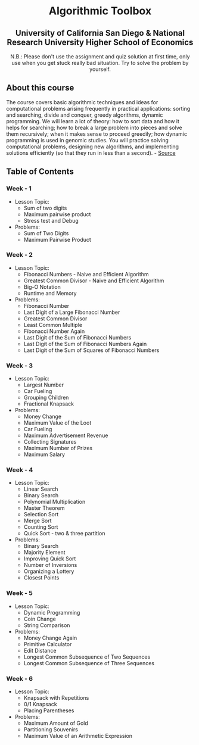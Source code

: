 <div align="center">
    <h1>Algorithmic Toolbox</h1>
    <h2>University of California San Diego & National Research University Higher School of Economics</h2>
    <p>N.B.: Please don't use the assignment and quiz solution at first time, only use when you get stuck really bad situation. Try to solve the problem by yourself.</p>
</div>

## About this course
<p> The course covers basic algorithmic techniques and ideas for computational problems arising frequently in practical applications: sorting and searching, divide and conquer, greedy algorithms, dynamic programming. We will learn a lot of theory: how to sort data and how it helps for searching; how to break a large problem into pieces and solve them recursively; when it makes sense to proceed greedily; how dynamic programming is used in genomic studies. You will practice solving computational problems, designing new algorithms, and implementing solutions efficiently (so that they run in less than a second). - <a href="https://www.coursera.org/learn/algorithmic-toolbox?specialization=data-structures-algorithms">Source</a></p>


## Table of Contents
### Week - 1
* Lesson Topic:
    * Sum of two digits
    * Maximum pairwise product
    * Stress test and Debug
* Problems: 
    * Sum of Two Digits
    * Maximum Pairwise Product
### Week - 2
* Lesson Topic:
    * Fibonacci Numbers - Naive and Efficient Algorithm
    * Greatest Common Divisor - Naive and Efficient Algorithm
    * Big-O Notation
    * Runtime and Memory
* Problems: 
    * Fibonacci Number
    * Last Digit of a Large Fibonacci Number
    * Greatest Common Divisor
    * Least Common Multiple
    * Fibonacci Number Again
    * Last Digit of the Sum of Fibonacci Numbers
    * Last Digit of the Sum of Fibonacci Numbers Again
    * Last Digit of the Sum of Squares of Fibonacci Numbers
### Week - 3
* Lesson Topic:
    * Largest Number
    * Car Fueling
    * Grouping Children
    * Fractional Knapsack
* Problems: 
    * Money Change
    * Maximum Value of the Loot
    * Car Fueling
    * Maximum Advertisement Revenue
    * Collecting Signatures
    * Maximum Number of Prizes
    * Maximum Salary
### Week - 4
* Lesson Topic:
    * Linear Search
    * Binary Search
    * Polynomial Multiplication
    * Master Theorem
    * Selection Sort
    * Merge Sort
    * Counting Sort
    * Quick Sort - two & three partition
* Problems: 
    * Binary Search
    * Majority Element
    * Improving Quick Sort
    * Number of Inversions
    * Organizing a Lottery
    * Closest Points
### Week - 5
* Lesson Topic:
    * Dynamic Programming
    * Coin Change
    * String Comparison
* Problems: 
    * Money Change Again
    * Primitive Calculator
    * Edit Distance
    * Longest Common Subsequence of Two Sequences
    * Longest Common Subsequence of Three Sequences
### Week - 6
* Lesson Topic:
    * Knapsack with Repetitions
    * 0/1 Knapsack
    * Placing Parentheses
* Problems: 
    * Maximum Amount of Gold
    * Partitioning Souvenirs
    * Maximum Value of an Arithmetic Expression
